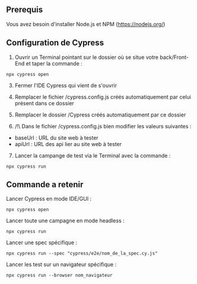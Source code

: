 ## Prerequis

Vous avez besoin d'installer Node.js et NPM (https://nodejs.org/)

## Configuration de Cypress

1. Ouvrir un Terminal pointant sur le dossier où se situe votre back/Front-End et taper la commande :
   
`npx cypress open`

3. Fermer l'IDE Cypress qui vient de s'ouvrir

4. Remplacer le fichier  /cypress.config.js créés automatiquement par celui présent dans ce dossier

5. Remplacer le dossier /Cypress créés automatiquement par ce dossier

6. /!\ Dans le fichier /cypress.config.js bien modifier les valeurs suivantes :

- baseUrl : URL du site web à tester
- apiUrl : URL des api lier au site web à tester
  
7. Lancer la campange de test via le Terminal avec la commande :
   
`npx cypress run`

## Commande a retenir 

Lancer Cypress en mode IDE/GUI :

`npx cypress open`

Lancer toute une campagne en mode headless :

`npx cypress run`

Lancer une spec spécifique : 

`npx cypress run --spec "cypress/e2e/nom_de_la_spec.cy.js"`

Lancer les test sur un navigateur spécifique :

`npx cypress run --browser nom_navigateur`


